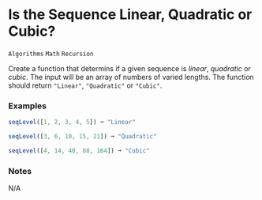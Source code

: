 # Is the Sequence Linear, Quadratic or Cubic?

`Algorithms` `Math` `Recursion`

Create a function that determins if a given sequence is _linear_, _quadratic_ or _cubic_. The input will be an array of numbers of varied lengths. The function should return `"Linear"`, `"Quadratic"` or `"Cubic"`.

### Examples

```js
seqLevel([1, 2, 3, 4, 5]) ➞ "Linear"

seqLevel([3, 6, 10, 15, 21]) ➞ "Quadratic"

seqLevel([4, 14, 40, 88, 164]) ➞ "Cubic"
```

### Notes

N/A
